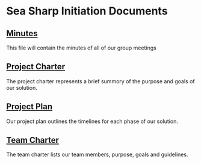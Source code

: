 # Sea Sharp Initiation Documents
## [Minutes](./Minutes.md)
This file will contain the minutes of all of our group meetings

## [Project Charter](./ProjectCharter.md)
The project charter represents a brief summory of the purpose and goals of our solution.

## [Project Plan](./ProjectPlan.md)
Our project plan outlines the timelines for each phase of our solution.

## [Team Charter](./TeamCharter.md)
The team charter lists our team members, purpose, goals and guidelines. 